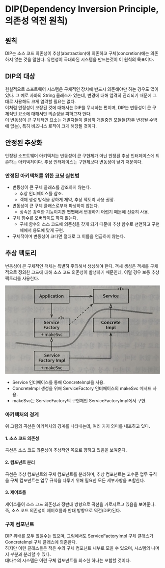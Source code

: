 # DIP(Dependency Inversion Principle, 의존성 역전 원칙)

## 원칙

DIP는 소스 코드 의존성이 추상(abstraction)에 의존하고 구체(concretion)에는 의존하지 않는 것을 말한다. 유연성이 극대화된 시스템을 만드는것이 이 원칙의 목표이다.

## DIP의 대상

현실적으로 소프트웨어 시스템은 구체적인 장치에 반드시 의존해야만 하는 경우도 많이 있다. 그 예로 자바의 String 클래스가 있는데, 변경에 대해 엄격히 관리되기 때문에 그대로 사용해도 크게 염려할 필요는 없다.<br/>
이처럼 안정성이 보장된 것에 대해서는 DIP를 무시하는 편이며, DIP는 변동성이 큰 구체적인 요소에 대해서만 의존성을 피하고자 한다.<br/>
이 변동성이 큰 구체적인 요소는 개발자들이 열심히 개발중인 모듈들(자주 변경될 수밖에 없는), 특히 비즈니스 로직이 크게 해당될 것이다.

## 안정된 추상화

안정된 소프트웨어 아키텍처는 변동성이 큰 구현체가 아닌 안정된 추상 인터페이스에 의존하는 아키텍처이다. 추상 인터페이스는 구현체보다 변동성이 낮기 때문이다.

### 안정된 아키텍처를 위한 코딩 실천법

* 변동성이 큰 구체 클래스를 참조하지 않는다.
    * 추상 인터페이스를 참조.
    * 객체 생성 방식을 강하게 제약, 추상 팩토리 사용 권장.
* 변동성이 큰 구체 클래스로부터 파생하지 않는다.
    * 상속은 강력한 기능이지만 뻣뻣해서 변경하기 어렵기 때문에 신중히 사용.
* 구체 함수를 오버라이드 하지 않는다.
    * 구체 함수의 소스 코드에 의존성을 갖게 되기 때문에 추상 함수로 선언하고 구현체에서 용도에 맞게 구현.
* 구체적이며 변동성이 크다면 절대로 그 이름을 언급하지 않는다.

## 추상 팩토리

변동성이 큰 구체적인 객체는 특별히 주의해서 생성해야 한다. 객체 생성은 객체를 구체적으로 정의한 코드에 대해 소스 코드 의존성이 발생하기 때문인데, 이럴 경우 보통 추상 팩토리를 사용한다.

<img src="images/DIP_1.jpeg">
    
* Service 인터페이스를 통해 ConcreteImpl을 사용.
* ConcreteImpl 생성을 위해 ServiceFactory 인터페이스의 makeSvc 메서드 사용.
* makeSvc는 ServiceFactory의 구현체인 ServiceFactoryImpl에서 구현.

### 아키텍처의 경계

위 그림의 곡선은 아키텍처의 경계를 나타내는데, 여러 가지 의미를 내포하고 있다.

#### 1. 소스 코드 의존성

곡선은 소스 코드 의존성이 추상적인 쪽으로 향하고 있음을 보여준다.

#### 2. 컴포넌트 분리

곡선은 추상 컴포넌트와 구체 컴포넌트를 분리하며, 추상 컴포넌트는 고수준 업무 규칙을 구체 컴포넌트는 업무 규칙을 다루기 위해 필요한 모든 세부사항을 포함한다.

#### 3. 제어흐름

제어흐름이 소스 코드 의존성과 정반대 방향으로 곡선을 가로지르고 있음을 보여준다. 즉, 소스 코드 의존성이 제어흐름과 반대 방향으로 역전(DIP)된다.

### 구체 컴포넌트

DIP 위배를 모두 없앨수는 없으며, 그림에서도 ServiceFactoryImpl 구체 클래스가 ConcreteImpl 구체 클래스에 의존한다.<br/>
하지만 이런 클래스들은 적은 수의 구체 컴포넌트 내부로 모을 수 있으며, 시스템의 나머지 부분과 분리할 수 있다.<br/>대다수의 시스템은 이런 구체 컴포넌트를 최소한 하나는 포함할 것이다.